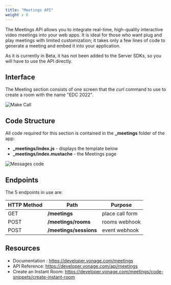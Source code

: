 ```yaml
---
title: "Meetings API"
weight : 6
---
```


The Meetings API allows you to integrate real-time, high-quality interactive video meetings into your web apps. It is ideal for those who want plug and play meetings with limited customization; it takes only a few lines of code to generate a meeting and embed it into your application.

As it is currently in Beta, it has not been added to the Server SDKs, so you will have to use the API directly.

## Interface

The Meeting section consists of one screen that the *curl* command to use to create a room with the name "EDC 2022".

![Make Call](/meetings/interface.png?classes=thumbnail_lg)

## Code Structure

All code required for this section is contained in the **_meetings** folder of the app:

- **_meetings/index.js** - displays the template below
- **_meetings/index.mustache** - the Meetings page

![Messages code](/meetings/code.png?classes=thumbnail_lg)

## Endpoints

The 5 endpoints in use are:

| HTTP Method | Path                   | Purpose                        |
| ----------- | ---------------------- | ------------------------------ |
| GET         | **/meetings**          | place call form                |
| POST        | **/meetings/rooms**    | rooms webhook                  |
| POST        | **/meetings/sessions** | event webhook                  |

## Resources

- Documentation : https://developer.vonage.com/meetings
- API Reference: https://developer.vonage.com/api/meetings
- Create an Instant Room: https://developer.vonage.com/meetings/code-snippets/create-instant-room
